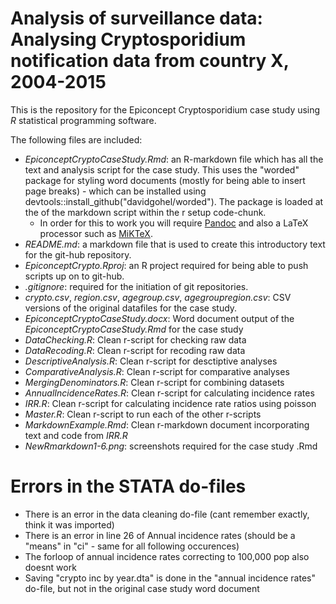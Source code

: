 
# Analysis of surveillance data: Analysing Cryptosporidium notification data from country X, 2004-2015

This is the repository for the Epiconcept Cryptosporidium case study using *R* statistical programming software. 

The following files are included: 

- *EpiconceptCryptoCaseStudy.Rmd*: an R-markdown file which has all the text and analysis script for the case study. This uses the "worded" package for styling word documents (mostly for being able to insert page breaks) - which can be installed using devtools::install_github("davidgohel/worded"). The package is loaded at the of the markdown script within the r setup code-chunk.
  - In order for this to work you will require [Pandoc](https://pandoc.org/installing.html) and also a LaTeX processor such as [MiKTeX](https://miktex.org/download). 
- *README.md*: a markdown file that is used to create this introductory text for the git-hub repository. 
- *EpiconceptCrypto.Rproj*: an R project required for being able to push scripts up on to git-hub. 
- *.gitignore*: required for the initiation of git repositories. 
- *crypto.csv*, *region.csv*, *agegroup.csv*, *agegroupregion.csv*: CSV versions of the original datafiles for the case study. 
- *EpiconceptCryptoCaseStudy.docx*: Word document output of the *EpiconceptCryptoCaseStudy.Rmd* for the case study
- *DataChecking.R*: Clean r-script for checking raw data 
- *DataRecoding.R*: Clean r-script for recoding raw data
- *DescriptiveAnalysis.R*: Clean r-script for desctiptive analyses 
- *ComparativeAnalysis.R*: Clean r-script for comparative analyses 
- *MergingDenominators.R*: Clean r-script for combining datasets 
- *AnnualIncidenceRates.R*: Clean r-script for calculating incidence rates 
- *IRR.R*: Clean r-script for calculating incidence rate ratios using poisson 
- *Master.R*: Clean r-script to run each of the other r-scripts
- *MarkdownExample.Rmd*: Clean r-markdown document incorporating text and code from *IRR.R*
- *NewRmarkdown1-6.png*: screenshots required for the case study .Rmd 




# Errors in the STATA do-files 
- There is an error in the data cleaning do-file (cant remember exactly, think it was imported) 
- There is an error in line 26 of Annual incidence rates (should be a "means" in "ci" - same for all following occurences)
- The forloop of annual incidence rates correcting to 100,000 pop also doesnt work 
- Saving "crypto inc by year.dta" is done in the "annual incidence rates" do-file, but not in the original case study word document
